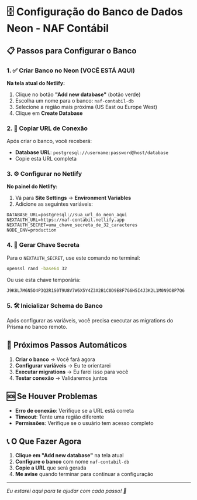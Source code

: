 # 🗄️ Configuração do Banco de Dados Neon - NAF Contábil

## 📋 Passos para Configurar o Banco

### 1. ✅ Criar Banco no Neon (VOCÊ ESTÁ AQUI)

**Na tela atual do Netlify:**
1. Clique no botão **"Add new database"** (botão verde)
2. Escolha um nome para o banco: `naf-contabil-db`
3. Selecione a região mais próxima (US East ou Europe West)
4. Clique em **Create Database**

### 2. 📝 Copiar URL de Conexão

Após criar o banco, você receberá:
- **Database URL**: `postgresql://username:password@host/database`
- Copie esta URL completa

### 3. ⚙️ Configurar no Netlify

**No painel do Netlify:**
1. Vá para **Site Settings** → **Environment Variables**
2. Adicione as seguintes variáveis:

```
DATABASE_URL=postgresql://sua_url_do_neon_aqui
NEXTAUTH_URL=https://naf-contabil.netlify.app
NEXTAUTH_SECRET=uma_chave_secreta_de_32_caracteres
NODE_ENV=production
```

### 4. 🔄 Gerar Chave Secreta

Para o `NEXTAUTH_SECRET`, use este comando no terminal:
```bash
openssl rand -base64 32
```

Ou use esta chave temporária:
```
J9K8L7M6N5O4P3Q2R1S0T9U8V7W6X5Y4Z3A2B1C0D9E8F7G6H5I4J3K2L1M0N9O8P7Q6
```

### 5. 🛠️ Inicializar Schema do Banco

Após configurar as variáveis, você precisa executar as migrations do Prisma no banco remoto.

## 📱 Próximos Passos Automáticos

1. **Criar o banco** → Você fará agora
2. **Configurar variáveis** → Eu te orientarei
3. **Executar migrations** → Eu farei isso para você
4. **Testar conexão** → Validaremos juntos

## 🆘 Se Houver Problemas

- **Erro de conexão**: Verifique se a URL está correta
- **Timeout**: Tente uma região diferente
- **Permissões**: Verifique se o usuário tem acesso completo

## 📞 O Que Fazer Agora

1. **Clique em "Add new database"** na tela atual
2. **Configure o banco** com nome `naf-contabil-db`
3. **Copie a URL** que será gerada
4. **Me avise** quando terminar para continuar a configuração

---
*Eu estarei aqui para te ajudar com cada passo! 🤝*
